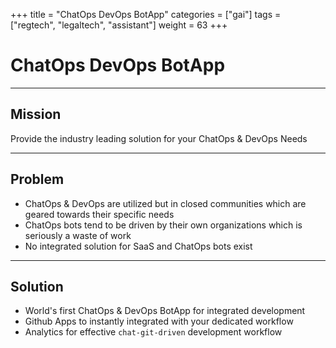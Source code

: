 +++
title = "ChatOps DevOps BotApp"
categories = ["gai"]
tags = ["regtech", "legaltech", "assistant"]
weight = 63
+++

# ChatOps DevOps BotApp

---

## Mission

Provide the industry leading solution for your ChatOps & DevOps Needs

---

## Problem

- ChatOps & DevOps are utilized but in closed communities which are geared towards their specific needs
- ChatOps bots tend to be driven by their own organizations which is seriously a waste of work
- No integrated solution for SaaS and ChatOps bots exist

---

## Solution

- World's first ChatOps & DevOps BotApp for integrated development
- Github Apps to instantly integrated with your dedicated workflow
- Analytics for effective `chat-git-driven` development workflow

